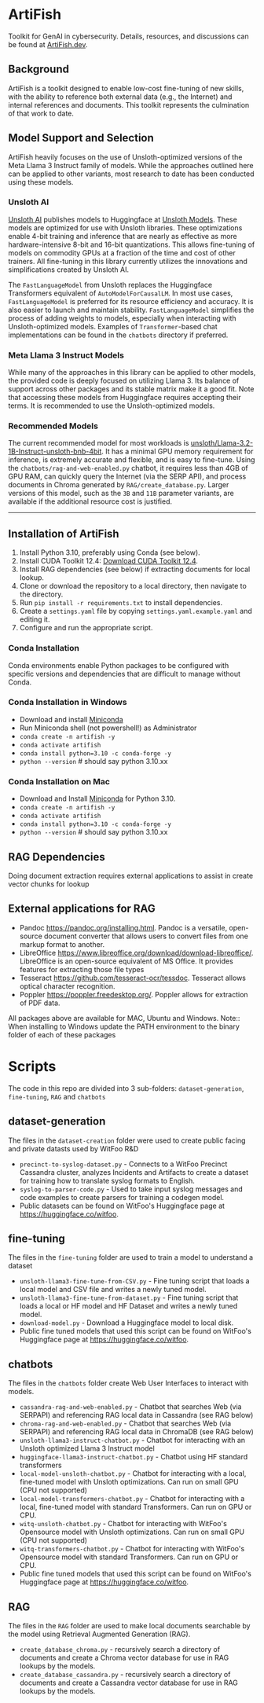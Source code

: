 # ArtiFish
Toolkit for GenAI in cybersecurity. Details, resources, and discussions can be found at [ArtiFish.dev](https://ArtiFish.dev).

## Background
ArtiFish is a toolkit designed to enable low-cost fine-tuning of new skills, with the ability to reference both external data (e.g., the Internet) and internal references and documents. This toolkit represents the culmination of that work to date.

## Model Support and Selection
ArtiFish heavily focuses on the use of Unsloth-optimized versions of the Meta Llama 3 Instruct family of models. While the approaches outlined here can be applied to other variants, most research to date has been conducted using these models.

### Unsloth AI
[Unsloth AI](https://github.com/unslothai/unsloth) publishes models to Huggingface at [Unsloth Models](https://huggingface.co/unsloth). These models are optimized for use with Unsloth libraries. These optimizations enable 4-bit training and inference that are nearly as effective as more hardware-intensive 8-bit and 16-bit quantizations. This allows fine-tuning of models on commodity GPUs at a fraction of the time and cost of other trainers. All fine-tuning in this library currently utilizes the innovations and simplifications created by Unsloth AI.

The `FastLanguageModel` from Unsloth replaces the Huggingface Transformers equivalent of `AutoModelForCausalLM`. In most use cases, `FastLanguageModel` is preferred for its resource efficiency and accuracy. It is also easier to launch and maintain stability. `FastLanguageModel` simplifies the process of adding weights to models, especially when interacting with Unsloth-optimized models. Examples of `Transformer`-based chat implementations can be found in the `chatbots` directory if preferred.

### Meta Llama 3 Instruct Models
While many of the approaches in this library can be applied to other models, the provided code is deeply focused on utilizing Llama 3. Its balance of support across other packages and its stable matrix make it a good fit. Note that accessing these models from Huggingface requires accepting their terms. It is recommended to use the Unsloth-optimized models.

### Recommended Models
The current recommended model for most workloads is [unsloth/Llama-3.2-1B-Instruct-unsloth-bnb-4bit](https://huggingface.co/unsloth/Llama-3.2-1B-Instruct-unsloth-bnb-4bit). It has a minimal GPU memory requirement for inference, is extremely accurate and flexible, and is easy to fine-tune. Using the `chatbots/rag-and-web-enabled.py` chatbot, it requires less than 4GB of GPU RAM, can quickly query the Internet (via the SERP API), and process documents in Chroma generated by `RAG/create_database.py`. Larger versions of this model, such as the `3B` and `11B` parameter variants, are available if the additional resource cost is justified.

---

## Installation of ArtiFish
1. Install Python 3.10, preferably using Conda (see below).
2. Install CUDA Toolkit 12.4: [Download CUDA Toolkit 12.4](https://developer.nvidia.com/cuda-12-4-0-download-archive).
3. Install RAG dependencies (see below) if extracting documents for local lookup.
4. Clone or download the repository to a local directory, then navigate to the directory.
5. Run `pip install -r requirements.txt` to install dependencies.
6. Create a `settings.yaml` file by copying `settings.yaml.example.yaml` and editing it.
7. Configure and run the appropriate script.

### Conda Installation
Conda environments enable Python packages to be configured with specific versions and dependencies that are difficult to manage without Conda.

### Conda Installation in Windows
- Download and install [Miniconda](https://docs.conda.io/projects/conda/en/latest/user-guide/install/windows.html)
- Run Miniconda shell (not powershell!) as Administrator
- `conda create -n artifish -y`
- `conda activate artifish`
- `conda install python=3.10 -c conda-forge -y`
- `python --version`  # should say python 3.10.xx
### Conda Installation on Mac
- Download and Install [Miniconda](https://docs.conda.io/en/latest/miniconda.html#macos-installers) for Python 3.10.
- `conda create -n artifish -y`
- `conda activate artifish`
- `conda install python=3.10 -c conda-forge -y`
- `python --version`  # should say python 3.10.xx

## RAG Dependencies
Doing document extraction requires external applications to assist in create vector chunks for lookup
## External applications for RAG
- Pandoc https://pandoc.org/installing.html. Pandoc is a versatile, open-source document converter that allows users to convert files from one markup format to another.
- LibreOffice https://www.libreoffice.org/download/download-libreoffice/. LibreOffice is an open-source equivalent of MS Office. It provides features for extracting those file types
- Tesseract https://github.com/tesseract-ocr/tessdoc. Tesseract allows optical character recognition.
- Poppler https://poppler.freedesktop.org/. Poppler allows for extraction of PDF data.

All packages above are available for MAC, Ubuntu and Windows.
Note:: When installing to Windows update the PATH environment to the binary folder of each of these packages

# Scripts
The code in this repo are divided into 3 sub-folders: `dataset-generation`, `fine-tuning`, `RAG` and `chatbots`

## dataset-generation
The files in the `dataset-creation` folder were used to create public facing and private datasts used by WitFoo R&D
- `precinct-to-syslog-dataset.py` - Connects to a WitFoo Precinct Cassandra cluster, analyzes Incidents and Artifacts to create a dataset for training how to translate syslog formats to English.
- `syslog-to-parser-code.py` - Used to take input syslog messages and code examples to create parsers for training a codegen model.
- Public datasets can be found on WitFoo's Huggingface page at https://huggingface.co/witfoo.

## fine-tuning
The files in the `fine-tuning` folder are used to train a model to understand a dataset
- `unsloth-llama3-fine-tune-from-CSV.py` - Fine tuning script that loads a local model and CSV file and writes a newly tuned model.
- `unsloth-llama3-fine-tune-from-dataset.py` - Fine tuning script that loads a local or HF model and HF Dataset and writes a newly tuned model.
- `download-model.py` - Download a Huggingface model to local disk.
- Public fine tuned models that used this script can be found on WitFoo's Huggingface page at https://huggingface.co/witfoo.

## chatbots
The files in the `chatbots` folder create Web User Interfaces to interact with models.
- `cassandra-rag-and-web-enabled.py` - Chatbot that searches Web (via SERPAPI) and referencing RAG local data in Cassandra (see RAG below)
- `chroma-rag-and-web-enabled.py` - Chatbot that searches Web (via SERPAPI) and referencing RAG local data in ChromaDB (see RAG below)
- `unsloth-llama3-instruct-chatbot.py` - Chatbot for interacting with an Unsloth optimized Llama 3 Instruct model
- `huggingface-llama3-instruct-chatbot.py` - Chatbot using HF standard transformers
- `local-model-unsloth-chatbot.py` - Chatbot for interacting with a local, fine-tuned model with Unsloth optimizations. Can run on small GPU (CPU not supported)
- `local-model-transformers-chatbot.py` - Chatbot for interacting with a local, fine-tuned model with standard Transformers. Can run on GPU or CPU.
- `witq-unsloth-chatbot.py` - Chatbot for interacting with WitFoo's Opensource model with Unsloth optimizations. Can run on small GPU (CPU not supported)
- `witq-transformers-chatbot.py` - Chatbot for interacting with WitFoo's Opensource model with standard Transformers. Can run on GPU or CPU.
- Public fine tuned models that used this script can be found on WitFoo's Huggingface page at https://huggingface.co/witfoo.

## RAG
The files in the `RAG` folder are used to make local documents searchable by the model using Retrieval Augmented Generation (RAG). 
- `create_database_chroma.py` - recursively search a directory of documents and create a Chroma vector database for use in RAG lookups by the models.
- `create_database_cassandra.py` - recursively search a directory of documents and create a Cassandra vector database for use in RAG lookups by the models.
